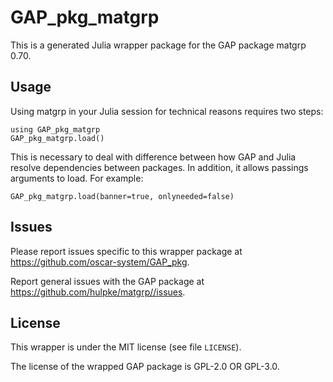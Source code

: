 # GAP_pkg_matgrp

This is a generated Julia wrapper package for the GAP package matgrp 0.70.

## Usage

Using matgrp in your Julia session for technical reasons requires two steps:

    using GAP_pkg_matgrp
    GAP_pkg_matgrp.load()

This is necessary to deal with difference between how GAP and Julia
resolve dependencies between packages. In addition, it allows passings
arguments to load. For example:

    GAP_pkg_matgrp.load(banner=true, onlyneeded=false)

## Issues

Please report issues specific to this wrapper package at <https://github.com/oscar-system/GAP_pkg>.

Report general issues with the GAP package at <https://github.com/hulpke/matgrp//issues>.

## License

This wrapper is under the MIT license (see file `LICENSE`).

The license of the wrapped GAP package is GPL-2.0 OR GPL-3.0.
